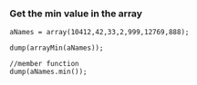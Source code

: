### Get the min value in the array

```luceescript+trycf
aNames = array(10412,42,33,2,999,12769,888);

dump(arrayMin(aNames));

//member function
dump(aNames.min());
```
